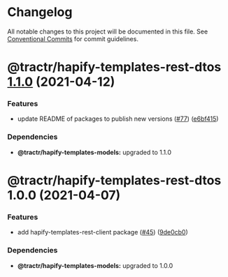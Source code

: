 # Changelog

All notable changes to this project will be documented in this file. See
[Conventional Commits](https://conventionalcommits.org) for commit guidelines.

# @tractr/hapify-templates-rest-dtos [1.1.0](https://github.com/tractr/stack/compare/@tractr/hapify-templates-rest-dtos@1.0.0...@tractr/hapify-templates-rest-dtos@1.1.0) (2021-04-12)


### Features

* update README of packages to publish new versions ([#77](https://github.com/tractr/stack/issues/77)) ([e6bf415](https://github.com/tractr/stack/commit/e6bf415af3fe5588c15577f047a6262f81c1564f))





### Dependencies

* **@tractr/hapify-templates-models:** upgraded to 1.1.0

# @tractr/hapify-templates-rest-dtos 1.0.0 (2021-04-07)


### Features

* add hapify-templates-rest-client package ([#45](https://github.com/tractr/stack/issues/45)) ([9de0cb0](https://github.com/tractr/stack/commit/9de0cb0a79256d1b3dc258cf5c121e211687174c))





### Dependencies

* **@tractr/hapify-templates-models:** upgraded to 1.0.0
